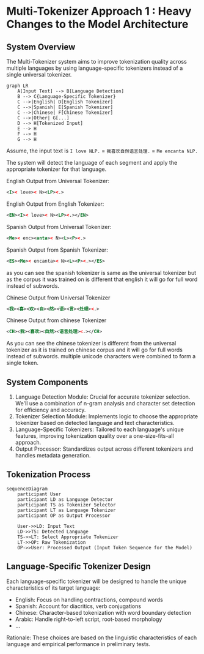 # Multi-Tokenizer Approach 1 : Heavy Changes to the Model Architecture

## System Overview

The Multi-Tokenizer system aims to improve tokenization quality across multiple languages by using language-specific tokenizers instead of a single universal tokenizer.

```mermaid
graph LR
    A[Input Text] --> B[Language Detection]
    B --> C{Language-Specific Tokenizer}
    C -->|English| D[English Tokenizer]
    C -->|Spanish| E[Spanish Tokenizer]
    C -->|Chinese| F[Chinese Tokenizer]
    C -->|Other| G[...]
    D --> H[Tokenized Input]
    E --> H
    F --> H
    G --> H
```

Assume, the input text is `I love NLP.` = `我喜欢自然语言处理.` = `Me encanta NLP.`

The system will detect the language of each segment and apply the appropriate tokenizer for that language.

English Output from Universal Tokenizer:
```xml
<I>< love>< N><LP><.>
```

English Output from English Tokenizer:
```xml
<EN><I>< love>< N><LP><.></EN>
```

Spanish Output from Universal Tokenizer:
```xml
<Me>< enc><anta>< N><L><P><.>
```

Spanish Output from Spanish Tokenizer:
```xml
<ES><Me>< encanta>< N><L><P><.></ES>
```
as you can see the spanish tokenizer is same as the universal tokenizer but as the corpus it was trained on is different that english it will go for full word instead of subwords.

Chinese Output from Universal Tokenizer
```xml
<我><喜><欢><自><然><语><言><处理><.>
```
Chinese Output from chinese Tokenizer
```xml
<CH><我><喜欢><自然><语言处理><.></CH>
```
As you can see the chinese tokenizer is different from the universal tokenizer as it is trained on chinese corpus and it will go for full words instead of subwords. multiple unicode characters were combined to form a single token.

## System Components

1. Language Detection Module: Crucial for accurate tokenizer selection. We'll use a combination of n-gram analysis and character set detection for efficiency and accuracy.
2. Tokenizer Selection Module: Implements logic to choose the appropriate tokenizer based on detected language and text characteristics.
3. Language-Specific Tokenizers: Tailored to each language's unique features, improving tokenization quality over a one-size-fits-all approach.
4. Output Processor: Standardizes output across different tokenizers and handles metadata generation.

## Tokenization Process

```mermaid
sequenceDiagram
    participant User
    participant LD as Language Detector
    participant TS as Tokenizer Selector
    participant LT as Language Tokenizer
    participant OP as Output Processor

    User->>LD: Input Text
    LD->>TS: Detected Language
    TS->>LT: Select Appropriate Tokenizer
    LT->>OP: Raw Tokenization
    OP->>User: Processed Output (Input Token Sequence for the Model)
```

## Language-Specific Tokenizer Design

Each language-specific tokenizer will be designed to handle the unique characteristics of its target language:

- English: Focus on handling contractions, compound words
- Spanish: Account for diacritics, verb conjugations
- Chinese: Character-based tokenization with word boundary detection
- Arabic: Handle right-to-left script, root-based morphology
- ...

Rationale: These choices are based on the linguistic characteristics of each language and empirical performance in preliminary tests.
